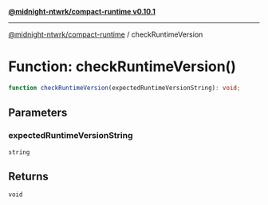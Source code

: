 [**@midnight-ntwrk/compact-runtime v0.10.1**](../README.md)

***

[@midnight-ntwrk/compact-runtime](../globals.md) / checkRuntimeVersion

# Function: checkRuntimeVersion()

```ts
function checkRuntimeVersion(expectedRuntimeVersionString): void;
```

## Parameters

### expectedRuntimeVersionString

`string`

## Returns

`void`
